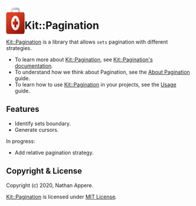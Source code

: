 <!--pp {} -->
<img align="left" width="50" height="90" src="https://raw.githubusercontent.com/rubykit/kit/master/docs/assets/images/rubykit-framework-logo.svg">
<!-- pp-->

[Kit::Pagination]: https://github.com/rubykit/kit/tree/master/libraries/kit-pagination

# Kit::Pagination

[Kit::Pagination] is a library that allows `sets` pagination with different strategies.

- To learn more about [Kit::Pagination], see [Kit::Pagination's documentation](https://docs.rubykit.org/kit-pagination/edge).
- To understand how we think about Pagination, see the [About Pagination](docs/guides/about_pagination.md) guide.
- To learn how to use [Kit::Pagination] in your projects, see the [Usage](docs/guides/usage.md) guide.

## Features

  * Identify sets boundary.
  * Generate cursors.

In progress:
  * Add relative pagination strategy.

## Copyright & License

Copyright (c) 2020, Nathan Appere.

[Kit::Pagination] is licensed under [MIT License](MIT_LICENSE.md).
